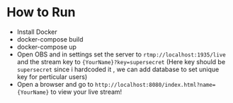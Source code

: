 # How to Run
- Install Docker
- docker-compose build
- docker-compose up
- Open OBS and in settings set the server to `rtmp://localhost:1935/live` and the stream key to `{YourName}?key=supersecret` (Here key should be `supersecret` since i hardcoded it , we can add database to set unique key for perticular users)
- Open a browser and go to `http://localhost:8080/index.html?name={YourName}` to view your live stream!